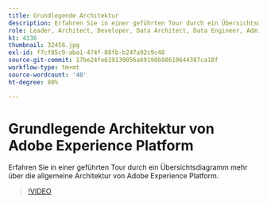 ```yaml
---
title: Grundlegende Architektur
description: Erfahren Sie in einer geführten Tour durch ein Übersichtsdiagramm mehr über die allgemeine Architektur von Adobe Experience Platform.
role: Leader, Architect, Developer, Data Architect, Data Engineer, Admin, User
kt: 4336
thumbnail: 32456.jpg
exl-id: f7cf85c9-aba1-474f-88fb-b247a92c9c48
source-git-commit: 17be24fe619139056a69190b98610644387ca18f
workflow-type: tm+mt
source-wordcount: '40'
ht-degree: 80%

---
```


# Grundlegende Architektur von Adobe Experience Platform

Erfahren Sie in einer geführten Tour durch ein Übersichtsdiagramm mehr über die allgemeine Architektur von Adobe Experience Platform.

>[!VIDEO](https://video.tv.adobe.com/v/32456?quality=12&learn=on)


